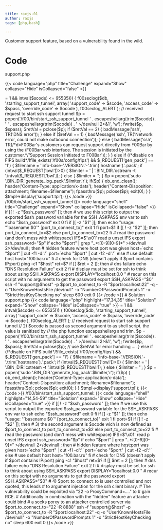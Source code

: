 ```yaml
---

title: raxjs-01
author: raxjs
tags: [php,bash]

---
```


Customer support feature, based on a vulnerability found in the wild.

<!--more-->

# Code

support.php

{{< code language="php"  title="Challenge" expand="Show" collapse="Hide" isCollapsed="false" >}}
<?php
require_once 'config.inc';

// make sure that we have a valid session
require_once 'private/admin.inc';

function my_escapeshellarg($a){ 
	return $a=='' ? '""' : escapeshellarg($a);
}

/************************************
 * display support template and open ssh support tunnel to our f00.bar.ru server
 ***********************************/
$scode = $_REQUEST['f00_support_support_code'];
$spass = $_REQUEST['f00_support_access_code'];
$ocode = $_REQUEST['f00_support_override_code'];

if (($_REQUEST['f00_support_submit'] == 1) && checkCSRFToken('support:start') && $spass != '' &&
	(strpos($scode, ':') !== FALSE || (intval($scode) >= 1 && intval($scode) <= 65535))) {

	f00seclog($db,
		'starting_support_tunnel',
		array(
			'support_code' => $scode,
			'access_code' => $spass,
			'override_code' => $ocode
		),
		f00seclog_ALERT
	);

	// received request to start ssh support tunnel
	$p = popen('/f00/bin/start_ssh_support_tunnel ' . escapeshellarg(trim($scode)) .
			' ' . escapeshellarg(trim($ocode)) . ' >/dev/null 2>&1', 'w');
	fwrite($p, $spass);
	$retVal = pclose($p);

	if ($retVal == 2) {
		badMessage('ssh', TR('DNS error'));
	} else if ($retVal == 1) {
		badMessage('ssh', TR('Network error, could not make outbound connection'));
	} else {
		badMessage('ssh', TR(/*d=F00Bar's customers can request support directly from F00Bar by using the /F00Bar web interface.  The session is initiated by the customer.*/'Support Session Initiated to F00Bar'));
	}
} else if (/*disable on FIPS build*/!file_exists('/f00s/config/fips') && $_REQUEST['gen_pack'] == '1') {
	$filename = 'info-base-'.VERSION.'-'.trim(`hostname`).'.pack';

	if (intval($_REQUEST['bwl'])>0) {
		$limiter = ' | '.BIN_DIR.'cstream -t '.intval($_REQUEST['bwl']);
	} else {
		$limiter = '';
	}

	$p = popen('sudo '.BIN_DIR.'generate_log_pack'.$limiter,'r');
	if($p) {
		ob_end_clean();
		header('Content-Type: application/x-data');
		header("Content-Disposition: attachment; filename=$filename");
		fpassthru($p);
		pclose($p);
		exit(0);
	}
}
$tmpl->display('support.tpl');

{{< /code >}}

/f00/bin/start_ssh_support_tunnel

{{< code language="shell"  title="Challenge" expand="Show" collapse="Hide" isCollapsed="false" >}}
if [[ ! -z "$ssh_password" ]]; then
	# we use this script to output the exported $ssh_password variable for the SSH_ASKPASS env var to ssh
	echo "$ssh_password" 
	exit 0
fi

if [[ -z "$1" ]]; then
	echo "usage: "`basename $0`" <port_to_listen_on> [port_to_connect_to]"
	exit 1
fi

port=$1
if [[ ! -z "$2" ]]; then
	port_to_connect_to=$2
else
	port_to_connect_to=22
fi

# read the password (and don't mess with whitespace)
IFS=$'\x01'
read p
unset IFS

export ssh_password="$p"

if echo "$port" | grep "..*:[0-9][0-9]*" >/dev/null 2>/dev/null ; then

	# hidden feature where host:port was given
	host=`echo "$port" | cut -f1 -d':'`
	port=`echo "$port" | cut -f2 -d':'`
else

	# use default host
	host="f00.bar.ru" 
fi


# check for DNS (doesn't apply if $port contains IP:port)
ping -c1 "$host"
ret=$?
if [[ $ret = 2 ]]; then
	# dns failure
	echo "DNS Resolution Failure"
	exit 2
fi



# display must be set for ssh to think about using SSH_ASKPASS
export DISPLAY="localhost:0.0 "
# recur on this script with no arguments to get the password
export SSH_ASKPASS="$0"
ssh -f "support@$host" -p $port_to_connect_to -R "$port:localhost:22" -q -o "UserKnownHostsFile /dev/null" -o "NumberOfPasswordPrompts 1" -o "StrictHostKeyChecking no" sleep 600

exit 0

{{< /code >}}


# Solution

support.php

{{< code language="php" highlight="17,34,35" title="Solution" expand="Show" collapse="Hide" isCollapsed="true" >}}
<?php
require_once 'config.inc';

// make sure that we have a valid session
require_once 'private/admin.inc';

function my_escapeshellarg($a){ 
	return $a=='' ? '""' : escapeshellarg($a);
}

/************************************
 * display support template and open ssh support tunnel to our f00.bar.ru server
 ***********************************/
$scode = $_REQUEST['f00_support_support_code'];
$spass = $_REQUEST['f00_support_access_code'];
// 1) $ocode as well as $scode and $spass is fully under user control
$ocode = $_REQUEST['f00_support_override_code'];

if (($_REQUEST['f00_support_submit'] == 1) && checkCSRFToken('support:start') && $spass != '' &&
	(strpos($scode, ':') !== FALSE || (intval($scode) >= 1 && intval($scode) <= 65535))) {

	f00seclog($db,
		'starting_support_tunnel',
		array(
			'support_code' => $scode,
			'access_code' => $spass,
			'override_code' => $ocode
		),
		f00seclog_ALERT
	);

	// received request to start ssh support tunnel
	// 2) $ocode is passed as second argument to as shell script, the value is sanitized by
	//    the php function escapeshellarg and trim.
	$p = popen('/f00/bin/start_ssh_support_tunnel ' . escapeshellarg(trim($scode)) .
			' ' . escapeshellarg(trim($ocode)) . ' >/dev/null 2>&1', 'w');
	fwrite($p, $spass);
	$retVal = pclose($p);
	// use $retVal for error handling ....

} else if (/*disable on FIPS build*/!file_exists('/f00/config/fips') && $_REQUEST['gen_pack'] == '1') {
	$filename = 'info-base-'.VERSION.'-'.trim(`hostname`).'.pack';

	if (intval($_REQUEST['bwl'])>0) {
		$limiter = ' | '.BIN_DIR.'cstream -t '.intval($_REQUEST['bwl']);
	} else {
		$limiter = '';
	}

	$p = popen('sudo '.BIN_DIR.'generate_log_pack'.$limiter,'r');
	if($p) {
		ob_end_clean();
		header('Content-Type: application/x-data');
		header("Content-Disposition: attachment; filename=$filename");
		fpassthru($p);
		pclose($p);
		exit(0);
	}
}
$tmpl->display('support.tpl');
{{< /code >}}

/f00/bin/start_ssh_support_tunnel:

{{< code language="shell" highlight="14,54-59" title="Solution" expand="Show" collapse="Hide" isCollapsed="true" >}}
if [[ ! -z "$ssh_password" ]]; then
	# we use this script to output the exported $ssh_password variable for the SSH_ASKPASS env var to ssh
	echo "$ssh_password" 
	exit 0
fi

if [[ -z "$1" ]]; then
	echo "usage: "`basename $0`" <port_to_listen_on> [port_to_connect_to]"
	exit 1
fi

port=$1
if [[ ! -z "$2" ]]; then
	# 3) the second argument is $ocode wich is now defined as $port_to_connect_to
	port_to_connect_to=$2
else
	port_to_connect_to=22
fi

# read the password (and don't mess with whitespace)
IFS=$'\x01'
read p
unset IFS

export ssh_password="$p"

if echo "$port" | grep "..*:[0-9][0-9]*" >/dev/null 2>/dev/null ; then

	# hidden feature where host:port was given
	host=`echo "$port" | cut -f1 -d':'`
	port=`echo "$port" | cut -f2 -d':'`
else

	# use default host
	host="f00.bar.ru" 
fi


# check for DNS (doesn't apply if $port contains IP:port)
ping -c1 "$host"
ret=$?
if [[ $ret = 2 ]]; then
	# dns failure
	echo "DNS Resolution Failure"
	exit 2
fi



# display must be set for ssh to think about using SSH_ASKPASS
export DISPLAY="localhost:0.0 "
# recur on this script with no arguments to get the password
export SSH_ASKPASS="$0"
# 4) $port_to_connect_to is user controlled and not quoted, this leads
#    to argument injection for the ssh client binary.
#    The vulnerability could be exploited via "22 -o ProxyCommand=...." to
#    gain RCE.
#    Additionally in combination with the "hidden" feature an attacker could bind
#    a socks porxy to an attacker controlled server via $port_to_connect_to="22 -R 8888"
ssh -f "support@$host" -p $port_to_connect_to -R "$port:localhost:22" -q -o "UserKnownHostsFile /dev/null" -o "NumberOfPasswordPrompts 1" -o "StrictHostKeyChecking no" sleep 600

exit 0
{{< /code >}}
